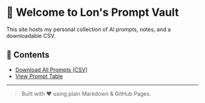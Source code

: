 # 👋 Welcome to Lon's Prompt Vault

This site hosts my personal collection of AI prompts, notes, and a downloadable CSV.

## 🧠 Contents

- [Download All Prompts (CSV)](prompts.csv)
- [View Prompt Table](prompts.html)

---

> Built with ❤️ using plain Markdown & GitHub Pages.
